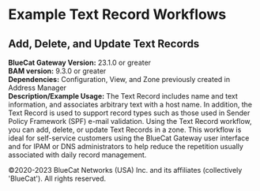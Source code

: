 # **Example Text Record Workflows**
## Add, Delete, and Update Text Records

**BlueCat Gateway Version:** 23.1.0 or greater <br/>
**BAM version:** 9.3.0 or greater <br/>
**Dependencies:** Configuration, View, and Zone previously created in Address Manager <br/>
**Description/Example Usage:** The Text Record includes name and text information, and associates arbitrary text with a host name. In addition, the Text Record is used to support record types such as those used in Sender Policy Framework (SPF) e-mail validation. Using the Text Record workflow, you can add, delete, or update Text Records in a zone. This workflow is ideal for self-service customers using the BlueCat Gateway user interface and for IPAM or DNS administrators to help reduce the repetition usually associated with daily record management.

©2020-2023 BlueCat Networks (USA) Inc. and its affiliates (collectively 'BlueCat'). All rights reserved.
